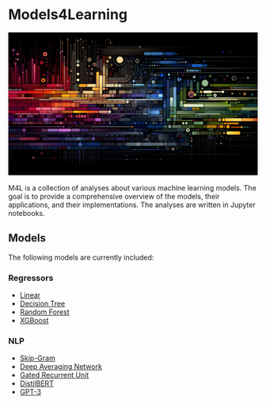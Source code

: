 # Models4Learning

![artwork](evaluation.png)

M4L is a collection of analyses about various machine learning models. The goal is to provide a comprehensive overview of the models, their applications, and their implementations. The analyses are written in Jupyter notebooks.

## Models

The following models are currently included:

### Regressors

- [Linear](linear-tree-forest)
- [Decision Tree](linear-tree-forest)
- [Random Forest](linear-tree-forest)
- [XGBoost](xgboost)

### NLP

- [Skip-Gram](skip-gram)
- [Deep Averaging Network](dan-gru)
- [Gated Recurrent Unit](dan-gru)
- [DistilBERT](distilbert)
- [GPT-3](gpt)
